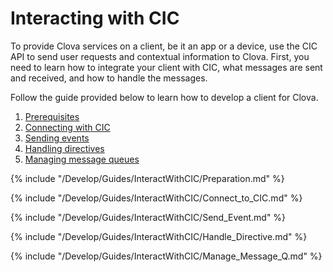 # Interacting with CIC
To provide Clova services on a client, be it an app or a device, use the CIC API to send user requests and contextual information to Clova. First, you need to learn how to integrate your client with CIC, what messages are sent and received, and how to handle the messages.

Follow the guide provided below to learn how to develop a client for Clova.

1. [Prerequisites](#Preparation)
2. [Connecting with CIC](#ConnectToCIC)
3. [Sending events](#SendEvent)
4. [Handling directives](#HandleDirective)
5. [Managing message queues](#ManageMessageQ)

{% include "/Develop/Guides/InteractWithCIC/Preparation.md" %}

{% include "/Develop/Guides/InteractWithCIC/Connect_to_CIC.md" %}

{% include "/Develop/Guides/InteractWithCIC/Send_Event.md" %}

{% include "/Develop/Guides/InteractWithCIC/Handle_Directive.md" %}

{% include "/Develop/Guides/InteractWithCIC/Manage_Message_Q.md" %}
